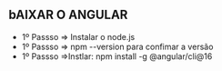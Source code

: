 ## bAIXAR O ANGULAR 
- 1º Passso => Instalar o node.js 
- 1º Passso => npm --version para confimar a versão  
- 1º Passso =>Instlar: npm install -g @angular/cli@16 
